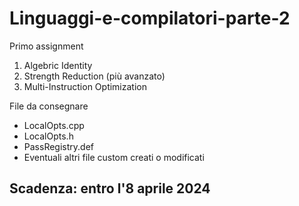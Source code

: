 # Linguaggi-e-compilatori-parte-2
Primo assignment
1. Algebric Identity
2. Strength Reduction (più avanzato)
3. Multi-Instruction Optimization

File da consegnare
- LocalOpts.cpp
- LocalOpts.h
- PassRegistry.def
- Eventuali altri file custom creati o modificati

## Scadenza: entro l'8 aprile 2024
